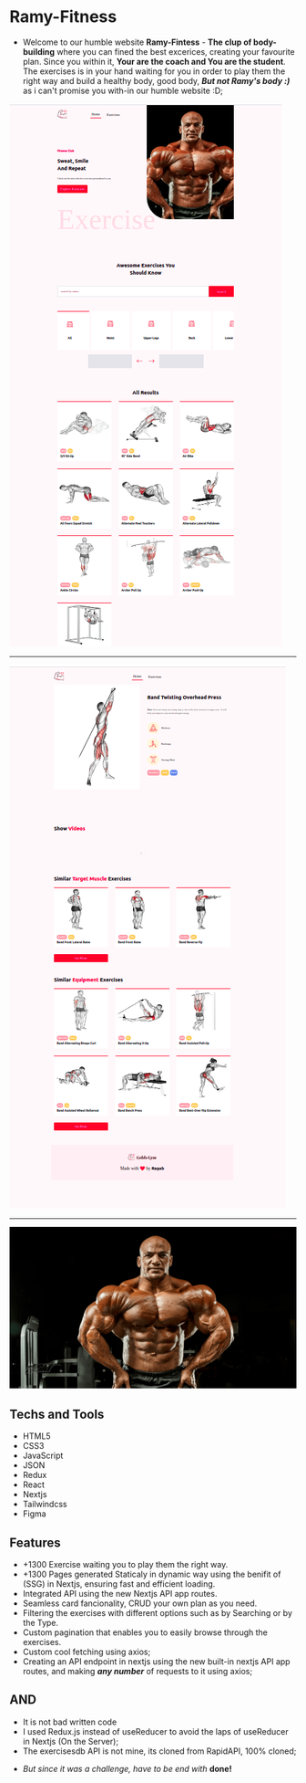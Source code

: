 # Ramy-Fitness

- Welcome to our humble website **Ramy-Fintess** - **The clup of body-building** where you can fined the best excerices, creating your favourite plan. Since you within it, **Your are the coach and You are the student**. The exercises is in your hand waiting for you in order to play them the right way and build a healthy body, good body, ***But not Ramy's body :)*** as i can't promise you with-in our humble website :D;

![ramy-img](./assets/web.png)

---

![ramy-img](./assets/web2.png)

---

![ramy-img](./assets/imgs/ramy.png)

## Techs and Tools

- HTML5
- CSS3
- JavaScript
- JSON
- Redux
- React
- Nextjs
- Tailwindcss
- Figma
<!-- - YoutTube API V3 (Not yet.. waiting getting a key as it isn't able for cloning such RapidAPI :DD; ..); -->

## Features
- +1300 Exercise waiting you to play them the right way.
- +1300 Pages generated Staticaly in dynamic way using the benifit of (SSG) in Nextjs, ensuring fast and efficient loading.
- Integrated API using the new Nextjs API app routes.
- Seamless card fancionality, CRUD your own plan as you need.
- Filtering the exercises with different options such as by Searching or by the Type.
- Custom pagination that enables you to easily browse through the exercises.
- Custom cool fetching using axios;
- Creating an API endpoint in nextjs using the new built-in nextjs API app routes, and making ***any number*** of requests to it using axios;

## AND
- It is not bad written code
- I used Redux.js instead of useReducer to avoid the laps of useReducer in Nextjs (On the Server);
- The exercisesdb API is not mine, its cloned from RapidAPI, 100% cloned;
<!-- ***That doesn't mean its illegal doing, as i still use the main api** -->
- *But since it was a challenge, have to be end with* **done!**